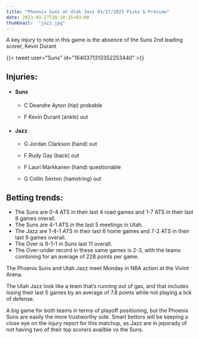 ```yaml
---
title: "Phoenix Suns at Utah Jazz 03/27/2023 Picks & Preview"
date: 2023-03-27T20:10:15+03:00
thumbnail:  "jazz.jpg"
---
```

A key injury to note in this game is the absence of the Suns 2nd leading scorer, Kevin Durant
<!--more-->{{< tweet user="Suns" id="1640371313352253440" >}}

## Injuries:

  - #### Suns

    - C Deandre Ayton (hip) probable

    - F Kevin Durant (ankle) out

  - #### Jazz

    - G Jordan Clarkson (hand) out

    - F Rudy Gay (back) out

    - F Lauri Markkanen (hand) questionable

    - G Collin Sexton (hamstring) out

## Betting trends:

  - The Suns are 0-4 ATS in their last 4 road games and 1-7 ATS in their last 8 games overall.
  - The Suns are 4-1 ATS in the last 5 meetings in Utah.
  - The Jazz are 1-4-1 ATS in their last 6 home games and 7-2 ATS in their last 9 games overall.
  - The Over is 9-1-1 in Suns last 11 overall.
  - The Over-under record in these same games is 2-3, with the teams combining for an average of 228 points per game.


The Phoenix Suns and Utah Jazz meet Monday in NBA action at the Vivint Arena.

The Utah Jazz look like a team that’s running out of gas, and that includes losing their last 5 games by an average of 7.8 points while not playing a lick of defense.

A big game for both teams in terms of playoff positioning, but the Phoenix Suns are easily the more trustworthy side. Smart bettors will be keeping a close eye on the injury report for this matchup, as Jazz are in jeporady of not having two of their top scorers availble vs the Suns.
